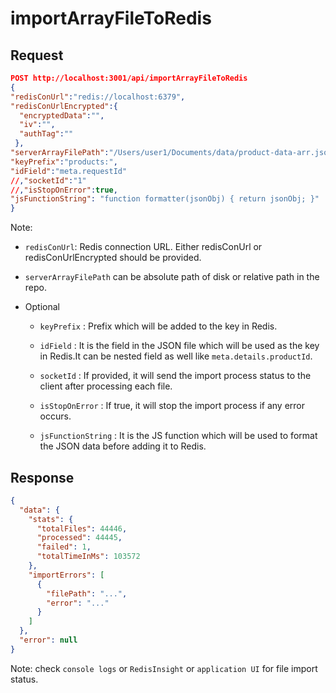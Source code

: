 # importArrayFileToRedis

## Request

```json
POST http://localhost:3001/api/importArrayFileToRedis
{
"redisConUrl":"redis://localhost:6379",
"redisConUrlEncrypted":{
  "encryptedData":"",
  "iv":"",
  "authTag":""
 },
"serverArrayFilePath":"/Users/user1/Documents/data/product-data-arr.json",
"keyPrefix":"products:",
"idField":"meta.requestId"
//,"socketId":"1"
//,"isStopOnError":true,
"jsFunctionString": "function formatter(jsonObj) { return jsonObj; }"
}
```

Note:

- `redisConUrl`: Redis connection URL.
  Either redisConUrl or redisConUrlEncrypted should be provided.

- `serverArrayFilePath` can be absolute path of disk or relative path in the repo.
- Optional

  - `keyPrefix` : Prefix which will be added to the key in Redis.
  - `idField` : It is the field in the JSON file which will be used as the key in Redis.It can be nested field as well like `meta.details.productId`.
  - `socketId` : If provided, it will send the import process status to the client after processing each file.

  - `isStopOnError` : If true, it will stop the import process if any error occurs.
  - `jsFunctionString` : It is the JS function which will be used to format the JSON data before adding it to Redis.

## Response

```json
{
  "data": {
    "stats": {
      "totalFiles": 44446,
      "processed": 44445,
      "failed": 1,
      "totalTimeInMs": 103572
    },
    "importErrors": [
      {
        "filePath": "...",
        "error": "..."
      }
    ]
  },
  "error": null
}
```

Note: check `console logs` or `RedisInsight` or `application UI` for file import status.
